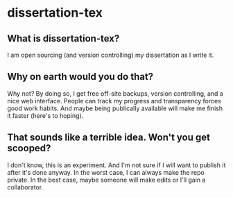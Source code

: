dissertation-tex
====

What is dissertation-tex?
----
I am open sourcing (and version controlling) my dissertation as I write it.

Why on earth would you do that?
----
Why not? By doing so, I get free off-site backups, version controlling, and a nice web interface. People can track my progress and transparency forces good work habits. And maybe being publically available will make me finish it faster (here's to hoping).

That sounds like a terrible idea. Won't you get scooped?
----
I don't know, this is an experiment. And I'm not sure if I will want to publish it after it's done anyway. In the worst case, I can always make the repo private. In the best case, maybe someone will make edits or I'll gain a collaborator.
